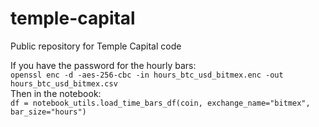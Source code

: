 # temple-capital
Public repository for Temple Capital code

If you have the password for the hourly bars:  
`openssl enc -d -aes-256-cbc -in hours_btc_usd_bitmex.enc -out hours_btc_usd_bitmex.csv`  
Then in the notebook:  
`df = notebook_utils.load_time_bars_df(coin, exchange_name="bitmex", bar_size="hours")`  
